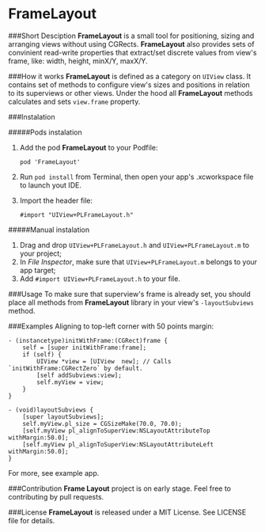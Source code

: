 # FrameLayout

###Short Desciption
**FrameLayout** is a small tool for positioning, sizing and arranging views without using CGRects. **FrameLayout** also provides sets of convinient read-write properties that extract/set discrete values from view's frame, like: width, height, minX/Y, maxX/Y.

###How it works
**FrameLayout** is defined as a category on `UIView` class. It contains set of methods to configure view's sizes and positions in relation to its superviews or other views. Under the hood all **FrameLayout** methods calculates and sets `view.frame` property.

###Instalation

#####Pods instalation

1. Add the pod **FrameLayout** to your Podfile:

	```
	pod 'FrameLayout'
	```
2. Run ```pod install``` from Terminal, then open your app's .xcworkspace file to launch yout IDE.

3. Import the header file:
 
	```
	#import "UIView+PLFrameLayout.h"
	```

#####Manual instalation
1. Drag and drop `UIView+PLFrameLayout.h` and `UIView+PLFrameLayout.m`  to your project;
2. In *File Inspector*, make sure that `UIView+PLFrameLayout.m` belongs to your app target;
3. Add `#import UIView+PLFrameLayout.h` to your file.

###Usage
To make sure that superview's frame is already set, you should place all methods from **FrameLayout** library in your view's ```-layoutSubviews``` method.


###Examples
Aligning to top-left corner with 50 points margin:

```
- (instancetype)initWithFrame:(CGRect)frame {
	self = [super initWithFrame:frame];
	if (self) {
		UIView *view = [UIView	new]; // Calls `initWithFrame:CGRectZero` by default.
		[self addSubviews:view];
		self.myView = view;
	}
}

- (void)layoutSubviews {
	[super layoutSubviews];
	self.myView.pl_size = CGSizeMake(70.0, 70.0);
	[self.myView pl_alignToSuperView:NSLayoutAttributeTop withMargin:50.0];
	[self.myView pl_alignToSuperView:NSLayoutAttributeLeft withMargin:50.0];
}
```

For more, see example app.

###Contribution
**Frame Layout** project is on early stage. Feel free to contributing by pull requests.

###License
**FrameLayout** is released under a MIT License. See LICENSE file for details.